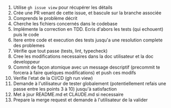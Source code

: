 1. Utilise `gh issue view` pour récupérer les détails
2. Crée une PR venant de cette issue, et bascule sur la branche associée
3. Comprends le problème décrit
4. Cherche les fichiers concernés dans le codebase
5. Implémente la correction en TDD. Ecris d'abors les tests (qui echouent) puis le code
6. Itere entre code et execution des tests jusqu'a une resolution complete des problemes
7. Vérifie que tout passe (tests, lint, typecheck)
8. Cree les modifications necessaires dans la doc utilisateur et la doc developpeur
9. Commit de façon atomique avec un message descriptif (precommit te forcera à faire quelques modifications) et push ces modifs
10. Verifie l'etat de la CI/CD (gh run view)
11. Demande à l'utilisateur de tester globalement (potentiellement refais une passe entre les points 3 à 10) jusqu'à satisfaction
12. Met à jour README.md et CLAUDE.md si necessaire
13. Prepare la merge request et demande à l'utilisateur de la valider
